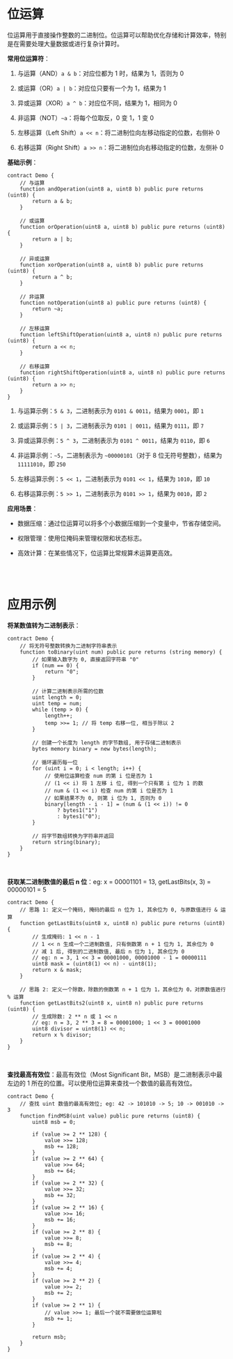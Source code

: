 # 位运算

位运算用于直接操作整数的二进制位。位运算可以帮助优化存储和计算效率，特别是在需要处理大量数据或进行复杂计算时。

**常用位运算符**：

1. 与运算（AND）`a & b`：对应位都为 1 时，结果为 1，否则为 0

2. 或运算（OR）`a | b`：对应位只要有一个为 1，结果为 1

3. 异或运算（XOR）`a ^ b`：对应位不同，结果为 1，相同为 0

4. 非运算（NOT）`~a`：将每个位取反，0 变 1，1 变 0

5. 左移运算（Left Shift）`a << n`：将二进制位向左移动指定的位数，右侧补 0

6. 右移运算（Right Shift）`a >> n`：将二进制位向右移动指定的位数，左侧补 0

**基础示例**：

```solidity
contract Demo {
    // 与运算
    function andOperation(uint8 a, uint8 b) public pure returns (uint8) {
        return a & b;
    }

    // 或运算
    function orOperation(uint8 a, uint8 b) public pure returns (uint8) {
        return a | b;
    }

    // 异或运算
    function xorOperation(uint8 a, uint8 b) public pure returns (uint8) {
        return a ^ b;
    }

    // 非运算
    function notOperation(uint8 a) public pure returns (uint8) {
        return ~a;
    }

    // 左移运算
    function leftShiftOperation(uint8 a, uint8 n) public pure returns (uint8) {
        return a << n;
    }

    // 右移运算
    function rightShiftOperation(uint8 a, uint8 n) public pure returns (uint8) {
        return a >> n;
    }
}
```

1. 与运算示例：`5 & 3`，二进制表示为 `0101 & 0011`，结果为 `0001`，即 `1`

2. 或运算示例：`5 | 3`，二进制表示为 `0101 | 0011`，结果为 `0111`，即 `7`

3. 异或运算示例：`5 ^ 3`，二进制表示为 `0101 ^ 0011`，结果为 `0110`，即 `6`

4. 非运算示例：`~5`，二进制表示为 `~00000101`（对于 8 位无符号整数），结果为 `11111010`，即 `250`

5. 左移运算示例：`5 << 1`，二进制表示为 `0101 << 1`，结果为 `1010`，即 `10`

6. 右移运算示例：`5 >> 1`，二进制表示为 `0101 >> 1`，结果为 `0010`，即 `2`

**应用场景**：

-   数据压缩：通过位运算可以将多个小数据压缩到一个变量中，节省存储空间。

-   权限管理：使用位掩码来管理权限和状态标志。

-   高效计算：在某些情况下，位运算比常规算术运算更高效。

<br><br>

# 应用示例

**将某数值转为二进制表示**：

```solidity
contract Demo {
    // 将无符号整数转换为二进制字符串表示
    function toBinary(uint num) public pure returns (string memory) {
        // 如果输入数字为 0, 直接返回字符串 "0"
        if (num == 0) {
            return "0";
        }

        // 计算二进制表示所需的位数
        uint length = 0;
        uint temp = num;
        while (temp > 0) {
            length++;
            temp >>= 1; // 将 temp 右移一位, 相当于除以 2
        }

        // 创建一个长度为 length 的字节数组, 用于存储二进制表示
        bytes memory binary = new bytes(length);

        // 循环遍历每一位
        for (uint i = 0; i < length; i++) {
            // 使用位运算检查 num 的第 i 位是否为 1
            // (1 << i) 将 1 左移 i 位, 得到一个只有第 i 位为 1 的数
            // num & (1 << i) 检查 num 的第 i 位是否为 1
            // 如果结果不为 0, 则第 i 位为 1, 否则为 0
            binary[length - i - 1] = (num & (1 << i)) != 0
                ? bytes1("1")
                : bytes1("0");
        }

        // 将字节数组转换为字符串并返回
        return string(binary);
    }
}
```

<br>

**获取某二进制数值的最后 n 位**：eg: x = 00001101 = 13, getLastBits(x, 3) = 00000101 = 5

```solidity
contract Demo {
    // 思路 1: 定义一个掩码, 掩码的最后 n 位为 1, 其余位为 0, 与原数值进行 & 运算
    function getLastBits(uint8 x, uint8 n) public pure returns (uint8) {
        // 生成掩码: 1 << n - 1
        // 1 << n 生成一个二进制数值, 只有倒数第 n + 1 位为 1, 其余位为 0
        // 减 1 后, 得到的二进制数值, 最后 n 位为 1, 其余位为 0
        // eg: n = 3, 1 << 3 = 00001000, 00001000 - 1 = 00000111
        uint8 mask = (uint8(1) << n) - uint8(1);
        return x & mask;
    }

    // 思路 2: 定义一个除数，除数的倒数第 n + 1 位为 1，其余位为 0，对原数值进行 % 运算
    function getLastBits2(uint8 x, uint8 n) public pure returns (uint8) {
        // 生成除数: 2 ** n 或 1 << n
        // eg: n = 3, 2 ** 3 = 8 = 00001000; 1 << 3 = 00001000
        uint8 divisor = uint8(1) << n;
        return x % divisor;
    }
}
```

<br>

**查找最高有效位**：最高有效位（Most Significant Bit，MSB）是二进制表示中最左边的 1 所在的位置。可以使用位运算来查找一个数值的最高有效位。

```solidity
contract Demo {
    // 查找 uint 数值的最高有效位; eg: 42 -> 101010 -> 5; 10 -> 001010 -> 3
    function findMSB(uint value) public pure returns (uint8) {
        uint8 msb = 0;

        if (value >= 2 ** 128) {
            value >>= 128;
            msb += 128;
        }
        if (value >= 2 ** 64) {
            value >>= 64;
            msb += 64;
        }
        if (value >= 2 ** 32) {
            value >>= 32;
            msb += 32;
        }
        if (value >= 2 ** 16) {
            value >>= 16;
            msb += 16;
        }
        if (value >= 2 ** 8) {
            value >>= 8;
            msb += 8;
        }
        if (value >= 2 ** 4) {
            value >>= 4;
            msb += 4;
        }
        if (value >= 2 ** 2) {
            value >>= 2;
            msb += 2;
        }
        if (value >= 2 ** 1) {
            // value >>= 1; 最后一个就不需要做位运算啦
            msb += 1;
        }

        return msb;
    }
}
```

<br>
